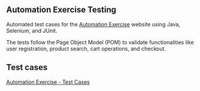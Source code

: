 ## Automation Exercise Testing

Automated test cases for the [Automation Exercise](https://automationexercise.com) website using Java, Selenium, and JUnit. 

The tests follow the Page Object Model (POM) to validate functionalities like user registration, product search, cart operations, and checkout.  

## Test cases

[Automation Exercise - Test Cases](https://automationexercise.com/test_cases)
